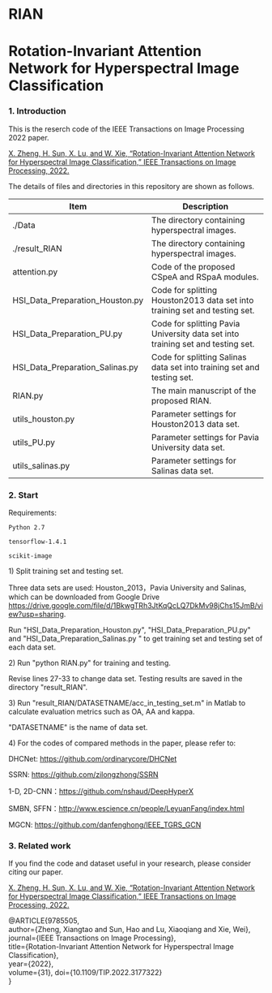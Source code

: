 # RIAN

# Rotation-Invariant Attention Network for Hyperspectral Image Classification


### 1. Introduction

This is the reserch code of the IEEE Transactions on Image Processing 2022 paper.

[X. Zheng, H. Sun, X. Lu, and W. Xie, “Rotation-Invariant Attention Network for Hyperspectral Image Classification,” IEEE Transactions on 
Image Processing, 2022.](https://ieeexplore.ieee.org/document/9785505)

The details of files and directories in this repository are shown as follows.

| Item                 			| Description	|
|---------------------------------------|------------------------------------------------------------------|
| ./Data                 		| The directory containing hyperspectral images.|
| ./result_RIAN				| The directory containing hyperspectral images.|
| attention.py 				| Code of the proposed CSpeA and RSpaA modules.|
| HSI_Data_Preparation_Houston.py	| Code for splitting Houston2013 data set into training set and testing set.|
| HSI_Data_Preparation_PU.py		| Code for splitting Pavia University data set into training set and testing set.|
| HSI_Data_Preparation_Salinas.py	| Code for splitting Salinas data set into training set and testing set.|
| RIAN.py 				| The main manuscript of the proposed RIAN.|
| utils_houston.py			| Parameter settings for Houston2013 data set.|
| utils_PU.py				| Parameter settings for Pavia University data set.|
| utils_salinas.py			| Parameter settings for Salinas data set.|

### 2. Start


Requirements:
             
	Python 2.7
	
	tensorflow-1.4.1

	scikit-image

1\) Split training set and testing set. 

Three data sets are used: Houston_2013，Pavia University and Salinas, which can be downloaded from Google Drive https://drive.google.com/file/d/1BkwgTRh3JtKqQcLQ7DkMv98jChs15JmB/view?usp=sharing.

Run "HSI_Data_Preparation_Houston.py", "HSI_Data_Preparation_PU.py" and "HSI_Data_Preparation_Salinas.py " to get training set and testing set of each data set.


2\) Run "python RIAN.py" for training and testing.

Revise lines 27-33 to change data set. Testing results are saved in the directory "result_RIAN".


3\) Run "result_RIAN/DATASETNAME/acc_in_testing_set.m" in Matlab to calculate evaluation metrics such as OA, AA and kappa. 

"DATASETNAME" is the name of data set.

4\) For the codes of compared methods in the paper, please refer to:

DHCNet: https://github.com/ordinarycore/DHCNet

SSRN: https://github.com/zilongzhong/SSRN

1-D, 2D-CNN：https://github.com/nshaud/DeepHyperX

SMBN, SFFN：http://www.escience.cn/people/LeyuanFang/index.html

MGCN: https://github.com/danfenghong/IEEE_TGRS_GCN



### 3. Related work

If you find the code and dataset useful in your research, please consider citing our paper.


[X. Zheng, H. Sun, X. Lu, and W. Xie, “Rotation-Invariant Attention Network for Hyperspectral Image Classification,” IEEE Transactions on 
Image Processing, 2022.](https://ieeexplore.ieee.org/document/9785505)

@ARTICLE{9785505,  
author={Zheng, Xiangtao and Sun, Hao and Lu, Xiaoqiang and Xie, Wei},  
journal={IEEE Transactions on Image Processing},   
title={Rotation-Invariant Attention Network for Hyperspectral Image Classification},   
year={2022},  
volume={31},
doi={10.1109/TIP.2022.3177322}  
}

